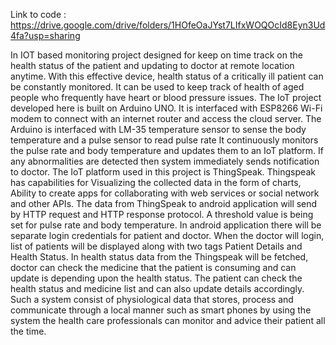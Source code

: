 Link to code : https://drive.google.com/drive/folders/1HOfeOaJYst7LIfxWOQOcId8Eyn3Ud4fa?usp=sharing


In IOT based monitoring project designed for keep on time track on the health status of the patient and updating to doctor at remote location anytime. With this effective device, health status of a critically ill patient can be constantly monitored. It can be used to keep track of health of aged people who frequently have heart or blood pressure issues. The IoT project developed here is built on Arduino UNO. It is interfaced with ESP8266 Wi-Fi modem to connect with an internet router and access the cloud server. The Arduino is interfaced with LM-35 temperature sensor to sense the body temperature and a pulse sensor to read pulse rate  It continuously monitors the pulse rate and body temperature and updates them to an IoT platform. If any abnormalities are detected then system immediately sends notification to doctor. The IoT platform used in this project is ThingSpeak. Thingspeak has capabilities for Visualizing the collected data in the form of charts, Ability to create apps for collaborating with web services or social network and other APIs.  The data from ThingSpeak to android application will send by HTTP request and HTTP response protocol. A threshold value is being set for pulse rate and body temperature. In android application there will be separate  login credentials for patient and doctor. When the doctor will login, list of patients will be displayed along with two tags  Patient Details and  Health Status. In health status data from the Thingspeak will be fetched, doctor can check the medicine that the patient is consuming and can update is depending upon the health status. The patient can check the health status and medicine list and can also update details accordingly. Such a system consist of physiological data that stores, process and communicate through a local manner such as smart phones by using the system the health care professionals can monitor and advice their patient all the time. 


